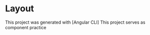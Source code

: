 # Layout

This project was generated with [Angular CLI] This project serves as component practice


